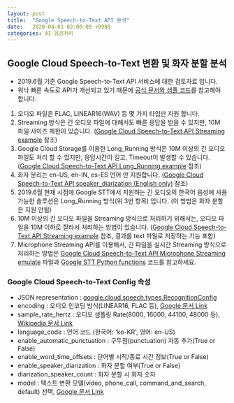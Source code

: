 ```yaml
---
layout: post
title:  "Google Speech-to-Text API 분석"
date:   2020-04-01 02:00:00 +0900
categories: AI 음성처리
---
```


## Google Cloud Speech-to-Text 변환 및 화자 분할 분석

- 2019.6월 기준 Google Speech-to-Text API 서비스에 대한 검토자료 입니다.
- 워낙 빠른 속도로 API가 개선되고 있기 때문에 [공식 문서와 샘플 코드](https://cloud.google.com/speech-to-text/docs)를 참고해야 합니다.

1. 오디오 파일은 FLAC, LINEAR16(WAV) 등 몇 가지 타입만 지원 합니다.
2. Streaming 방식은 긴 오디오 파일에 대해서도 빠른 응답을 받을 수 있지만, 10M 파일 사이즈 제한이 있습니다. ([Google Cloud Speech-to-Text API Streaming example](https://github.com/sungalex/VoiceMagic/blob/master/2.google_streaming.ipynb) 참조)
3. Google Cloud Storage를 이용한 Long_Running 방식은 10M 이상의 긴 오디오 파일도 처리 할 수 있지만, 응답시간이 길고, Timeout이 발생할 수 있습니다. ([Google Cloud Speech-to-Text API Long_Running example](https://github.com/sungalex/VoiceMagic/blob/master/3.google_long_running_with_gcs.ipynb) 참조)
4. 화자 분리는 en-US, en-IN, es-ES 언어 만 지원합니다. ([Google Cloud Speech-to-Text API speaker_diarization (English only)](https://github.com/sungalex/VoiceMagic/blob/master/4.google_speaker_diarization_english.ipynb) 참조)
5. 2019.6월 현재 시점에 Google STT에서 지원하는 긴 오디오의 한국어 음성에 사용 가능한 솔루션은 Long_Running 방식(위 3번 항목) 입니다. (이 방법은 화자 분할은 지원 안됨)
6. 10M 이상의 긴 오디오 파일을 Streaming 방식으로 처리하기 위해서는, 오디오 파일을 10M 이하로 잘라서 처리하는 방법이 있습니다. ([Google Cloud Speech-to-Text API Streaming example](https://github.com/sungalex/VoiceMagic/blob/master/7.google_streaming_with_long_audio.ipynb) 참조, 결과를 text 파일로 저장하는 기능 포함)
7. Microphone Streaming API를 이용해서, 긴 파일을 실시간 Streaming 방식으로 처리하는 방법은 [Google Cloud Speech-to-Text API Microphone Streaming emulate](https://github.com/sungalex/VoiceMagic/blob/master/8.google_streaming_with_microphone_emulate.ipynb) 파일과 [Google STT Python functions](https://github.com/sungalex/VoiceMagic/blob/master/modules/google_stt.py) 코드를 참고하세요.

### Google Cloud Speech-to-Text Config 속성

- JSON representation : [google.cloud.speech.types.RecognitionConfig](https://cloud.google.com/speech-to-text/docs/reference/rest/v1/RecognitionConfig)
- encoding : 오디오 인코딩 방식(LINEAR16, FLAC 등), [Google 문서 Link](https://cloud.google.com/speech-to-text/docs/encoding?hl=ko)
- sample_rate_hertz : 오디오 샘플링 Rate(8000, 16000, 44100, 48000 등), [Wikipedia 문서 Link](https://ko.wikipedia.org/wiki/샘플링_레이트)
- language_code : 언어 코드 (한국어: 'ko-KR', 영어: en-US)
- enable_automatic_punctuation : 구두점(punctuation) 자동 추가(True or False)
- enable_word_time_offsets : 단어별 시작/종료 시간 정보(True or False)
- enable_speaker_diarization : 화자 분할 여부(True or False)
- diarization_speaker_count : 화자 분할 시 화자 숫자
- model : 텍스트 변환 모델(video, phone_call, command_and_search, default) 선택, [Google 문서 Link](https://cloud.google.com/speech-to-text/docs/transcription-model)
